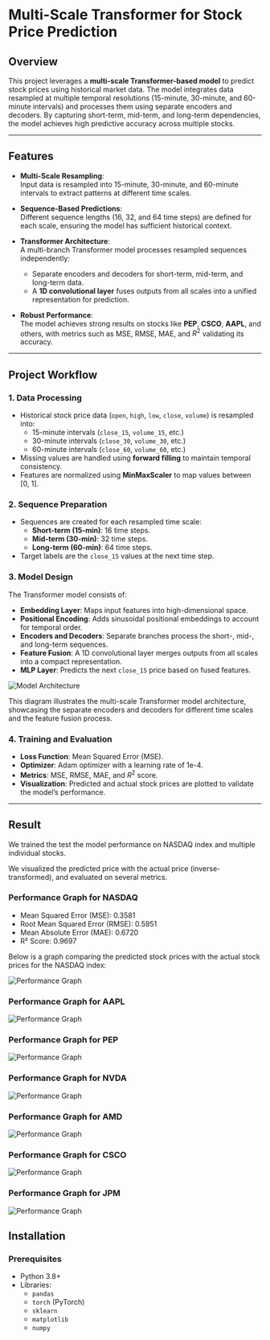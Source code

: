 # Multi-Scale Transformer for Stock Price Prediction

## Overview

This project leverages a **multi-scale Transformer-based model** to predict stock prices using historical market data. The model integrates data resampled at multiple temporal resolutions (15-minute, 30-minute, and 60-minute intervals) and processes them using separate encoders and decoders. By capturing short-term, mid-term, and long-term dependencies, the model achieves high predictive accuracy across multiple stocks.

---

## Features

- **Multi-Scale Resampling**:  
  Input data is resampled into 15-minute, 30-minute, and 60-minute intervals to extract patterns at different time scales.

- **Sequence-Based Predictions**:  
  Different sequence lengths (16, 32, and 64 time steps) are defined for each scale, ensuring the model has sufficient historical context.

- **Transformer Architecture**:  
  A multi-branch Transformer model processes resampled sequences independently:
  - Separate encoders and decoders for short-term, mid-term, and long-term data.  
  - A **1D convolutional layer** fuses outputs from all scales into a unified representation for prediction.

- **Robust Performance**:  
  The model achieves strong results on stocks like **PEP**, **CSCO**, **AAPL**, and others, with metrics such as MSE, RMSE, MAE, and $R^2$ validating its accuracy.

---

## Project Workflow

### 1. **Data Processing**
- Historical stock price data (`open`, `high`, `low`, `close`, `volume`) is resampled into:
  - 15-minute intervals (`close_15`, `volume_15`, etc.)
  - 30-minute intervals (`close_30`, `volume_30`, etc.)
  - 60-minute intervals (`close_60`, `volume_60`, etc.)
- Missing values are handled using **forward filling** to maintain temporal consistency.
- Features are normalized using **MinMaxScaler** to map values between [0, 1].

### 2. **Sequence Preparation**
- Sequences are created for each resampled time scale:
  - **Short-term (15-min)**: 16 time steps.
  - **Mid-term (30-min)**: 32 time steps.
  - **Long-term (60-min)**: 64 time steps.
- Target labels are the `close_15` values at the next time step.

### 3. **Model Design**
The Transformer model consists of:
- **Embedding Layer**: Maps input features into high-dimensional space.
- **Positional Encoding**: Adds sinusoidal positional embeddings to account for temporal order.
- **Encoders and Decoders**: Separate branches process the short-, mid-, and long-term sequences.
- **Feature Fusion**: A 1D convolutional layer merges outputs from all scales into a compact representation.
- **MLP Layer**: Predicts the next `close_15` price based on fused features.

![Model Architecture](./images/model_arch.png)

This diagram illustrates the multi-scale Transformer model architecture, showcasing the separate encoders and decoders for different time scales and the feature fusion process.

### 4. **Training and Evaluation**
- **Loss Function**: Mean Squared Error (MSE).
- **Optimizer**: Adam optimizer with a learning rate of 1e-4.
- **Metrics**: MSE, RMSE, MAE, and $R^2$ score.
- **Visualization**: Predicted and actual stock prices are plotted to validate the model’s performance.

---

## Result
We trained the test the model performance on NASDAQ index and multiple individual stocks.

We visualized the predicted price with the actual price (inverse-transformed), and evaluated on several metrics.

### Performance Graph for NASDAQ
- Mean Squared Error (MSE): 0.3581
- Root Mean Squared Error (RMSE): 0.5951
- Mean Absolute Error (MAE): 0.6720
- R² Score: 0.9697

Below is a graph comparing the predicted stock prices with the actual stock prices for the NASDAQ index:

![Performance Graph](./images/NASDAQ.png)

### Performance Graph for AAPL

![Performance Graph](./images/AAPL.png)

### Performance Graph for PEP

![Performance Graph](./images/PEP.png)

### Performance Graph for NVDA

![Performance Graph](./images/NVDA.png)

### Performance Graph for AMD

![Performance Graph](./images/AMD.png)

### Performance Graph for CSCO

![Performance Graph](./images/CSCO.png)

### Performance Graph for JPM

![Performance Graph](./images/JPM.png)




## Installation

### Prerequisites
- Python 3.8+
- Libraries:
  - `pandas`
  - `torch` (PyTorch)
  - `sklearn`
  - `matplotlib`
  - `numpy`
